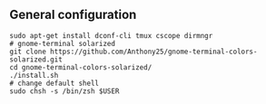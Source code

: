 General configuration
---------------------

```
sudo apt-get install dconf-cli tmux cscope dirmngr
# gnome-terminal solarized
git clone https://github.com/Anthony25/gnome-terminal-colors-solarized.git
cd gnome-terminal-colors-solarized/
./install.sh 
# change default shell
sudo chsh -s /bin/zsh $USER
```
